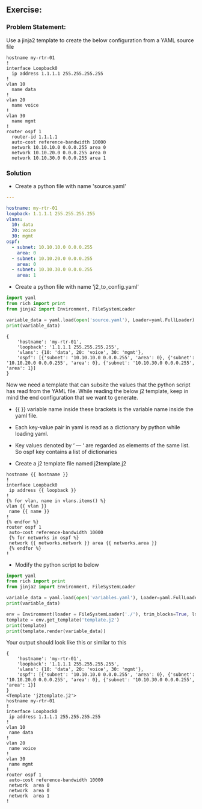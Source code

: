 ## Exercise:
### Problem Statement:
Use a jinja2 template to create the below configuration from a YAML source file

```text
hostname my-rtr-01
!
interface Loopback0
  ip address 1.1.1.1 255.255.255.255
!
vlan 10
  name data
!
vlan 20
  name voice
!
vlan 30
  name mgmt
!
router ospf 1
  router-id 1.1.1.1
  auto-cost reference-bandwidth 10000
  network 10.10.10.0 0.0.0.255 area 0
  network 10.10.20.0 0.0.0.255 area 0
  network 10.10.30.0 0.0.0.255 area 1
```

### Solution
- Create a python file with name 'source.yaml'

```yaml
---

hostname: my-rtr-01
loopback: 1.1.1.1 255.255.255.255
vlans:
  10: data
  20: voice
  30: mgmt
ospf:
  - subnet: 10.10.10.0 0.0.0.255
    area: 0
  - subnet: 10.10.20.0 0.0.0.255
    area: 0
  - subnet: 10.10.30.0 0.0.0.255
    area: 1
```

- Create a python file with name 'j2_to_config.yaml'

```py
import yaml
from rich import print
from jinja2 import Environment, FileSystemLoader

variable_data = yaml.load(open('source.yaml'), Loader=yaml.FullLoader)
print(variable_data)
```
```text
{
    'hostname': 'my-rtr-01',
    'loopback': '1.1.1.1 255.255.255.255',
    'vlans': {10: 'data', 20: 'voice', 30: 'mgmt'},
    'ospf': [{'subnet': '10.10.10.0 0.0.0.255', 'area': 0}, {'subnet': '10.10.20.0 0.0.0.255', 'area': 0}, {'subnet': '10.10.30.0 0.0.0.255', 'area': 1}]
}
```

Now we need a template that can subsite the values that the python script has read from the YAML file. While reading the below j2 template, keep in mind the end configuration that we want to generate.

- {{ }} variable name inside these brackets is the variable name inside the yaml file.
- Each key-value pair in yaml is read as a dictionary by python while loading yaml.
- Key values denoted by ‘ — ‘ are regarded as elements of the same list. So ospf key contains a list of dictionaries

- Create a j2 template file named j2template.j2

```j2
hostname {{ hostname }}
!
interface Loopback0
 ip address {{ loopback }}
!
{% for vlan, name in vlans.items() %}
vlan {{ vlan }}
 name {{ name }}
! 
{% endfor %}
router ospf 1
 auto-cost reference-bandwidth 10000
 {% for networks in ospf %}
 network {{ networks.network }} area {{ networks.area }}
 {% endfor %}
!
```

- Modify the python script to below

```py
import yaml
from rich import print
from jinja2 import Environment, FileSystemLoader

variable_data = yaml.load(open('variables.yaml'), Loader=yaml.FullLoader)
print(variable_data)

env = Environment(loader = FileSystemLoader('./'), trim_blocks=True, lstrip_blocks=True)
template = env.get_template('template.j2')
print(template)
print(template.render(variable_data))

```
Your output should look like this or similar to this

```output
{
    'hostname': 'my-rtr-01',
    'loopback': '1.1.1.1 255.255.255.255',
    'vlans': {10: 'data', 20: 'voice', 30: 'mgmt'},
    'ospf': [{'subnet': '10.10.10.0 0.0.0.255', 'area': 0}, {'subnet': '10.10.20.0 0.0.0.255', 'area': 0}, {'subnet': '10.10.30.0 0.0.0.255', 'area': 1}]
}
<Template 'j2template.j2'>
hostname my-rtr-01
!
interface Loopback0
 ip address 1.1.1.1 255.255.255.255
!
vlan 10
 name data
! 
vlan 20
 name voice
! 
vlan 30
 name mgmt
! 
router ospf 1
 auto-cost reference-bandwidth 10000
 network  area 0
 network  area 0
 network  area 1
!
```
